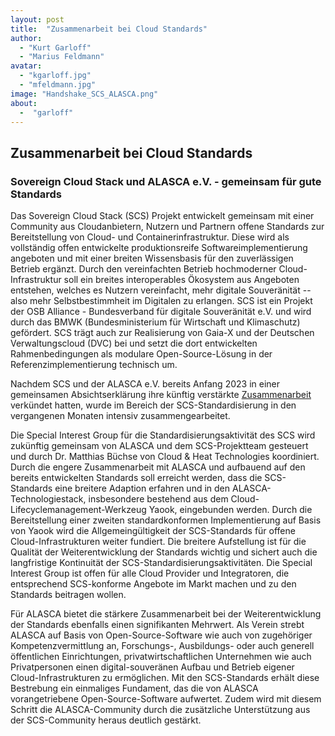 ```yaml
---
layout: post
title:  "Zusammenarbeit bei Cloud Standards"
author:
  - "Kurt Garloff"
  - "Marius Feldmann"
avatar: 
  - "kgarloff.jpg"
  - "mfeldmann.jpg"
image: "Handshake_SCS_ALASCA.png"
about:
  -  "garloff"
---
```

## Zusammenarbeit bei Cloud Standards
### Sovereign Cloud Stack und ALASCA e.V. - gemeinsam für gute Standards

Das Sovereign Cloud Stack (SCS) Projekt entwickelt gemeinsam mit einer
Community aus Cloudanbietern, Nutzern und Partnern offene Standards zur
Bereitstellung von Cloud- und Containerinfrastruktur. Diese wird als
vollständig offen entwickelte produktionsreife Softwareimplementierung
angeboten und mit einer breiten Wissensbasis für den zuverlässigen Betrieb
ergänzt. Durch den vereinfachten Betrieb hochmoderner Cloud-Infrastruktur soll
ein breites interoperables Ökosystem aus Angeboten entstehen, welches es
Nutzern vereinfacht, mehr digitale Souveränität -- also mehr Selbstbestimmheit
im Digitalen zu erlangen. SCS ist ein Projekt der OSB Alliance - Bundesverband
für digitale Souveränität e.V. und wird durch das BMWK (Bundesministerium für
Wirtschaft und Klimaschutz) gefördert. SCS trägt auch zur Realisierung von
Gaia-X und der Deutschen Verwaltungscloud (DVC) bei und setzt die dort
entwickelten Rahmenbedingungen als modulare Open-Source-Lösung in der
Referenzimplementierung technisch um.

Nachdem SCS und der ALASCA e.V. bereits Anfang 2023 in einer gemeinsamen
Absichtserklärung ihre künftig verstärkte
[Zusammenarbeit](https://scs.community/de/2023/01/16/collaboration-of-alasca-and-scs/)
verkündet hatten, wurde im Bereich der SCS-Standardisierung in den vergangenen
Monaten intensiv zusammengearbeitet.

Die Special Interest Group für die Standardisierungsaktivität des SCS wird
zukünftig gemeinsam von ALASCA und dem SCS-Projektteam gesteuert und durch Dr.
Matthias Büchse von Cloud & Heat Technologies koordiniert. Durch die engere Zusammenarbeit
mit ALASCA und aufbauend auf den bereits entwickelten Standards soll erreicht
werden, dass die SCS-Standards eine breitere Adaption erfahren und in den
ALASCA-Technologiestack, insbesondere bestehend aus dem
Cloud-Lifecyclemanagement-Werkzeug Yaook, eingebunden werden. Durch die
Bereitstellung einer zweiten standardkonformen Implementierung auf Basis von
Yaook wird die Allgemeingültigkeit der SCS-Standards für offene
Cloud-Infrastrukturen weiter fundiert. Die breitere Aufstellung ist für die
Qualität der Weiterentwicklung der Standards wichtig und sichert auch die
langfristige Kontinuität der SCS-Standardisierungsaktivitäten. Die Special
Interest Group ist offen für alle Cloud Provider und Integratoren, die
entsprechend SCS-konforme Angebote im Markt machen und zu den Standards
beitragen wollen.

Für ALASCA bietet die stärkere Zusammenarbeit bei der Weiterentwicklung der
Standards ebenfalls einen signifikanten Mehrwert. Als Verein strebt ALASCA auf
Basis von Open-Source-Software wie auch von zugehöriger Kompetenzvermittlung
an, Forschungs-, Ausbildungs- oder auch generell öffentlichen Einrichtungen,
privatwirtschaftlichen Unternehmen wie auch Privatpersonen einen
digital-souveränen Aufbau und Betrieb eigener Cloud-Infrastrukturen zu
ermöglichen. Mit den SCS-Standards erhält diese Bestrebung ein einmaliges
Fundament, das die von ALASCA vorangetriebene Open-Source-Software aufwertet.
Zudem wird mit diesem Schritt die ALASCA-Community durch die zusätzliche
Unterstützung aus der SCS-Community heraus deutlich gestärkt.
